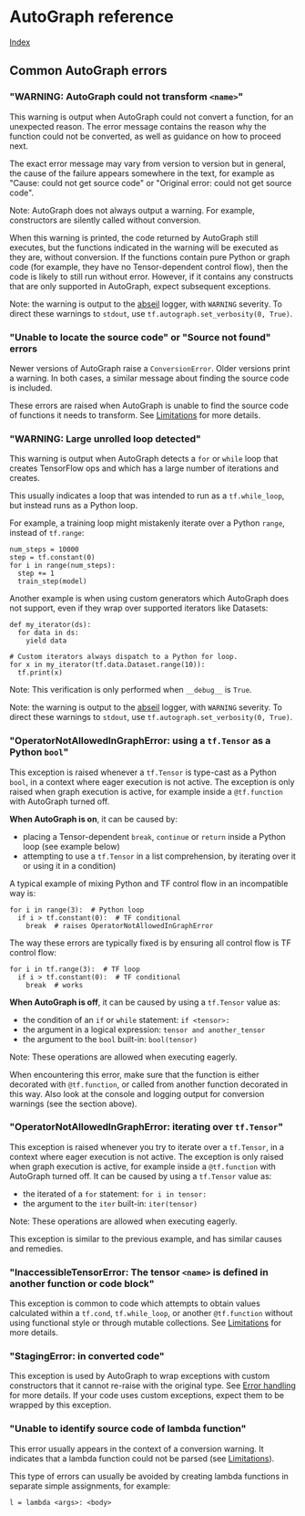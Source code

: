 # AutoGraph reference

[Index](index.md)

## Common AutoGraph errors

### "WARNING: AutoGraph could not transform `<name>`"

This warning is output when AutoGraph could not convert a function, for an
unexpected reason. The error message contains the reason why the function could
not be converted, as well as guidance on how to proceed next.

The exact error message may vary from version to version but in general, the
cause of the failure appears somewhere in the text, for example as
"Cause: could not get source code" or "Original error: could not get source
code".

Note: AutoGraph does not always output a warning. For example, constructors
are silently called without conversion.

When this warning is printed, the code returned by AutoGraph still executes, but
the functions indicated in the warning will be executed as they are, without
conversion. If the functions contain pure Python or graph code (for example,
they have no Tensor-dependent control flow), then the code is likely to still
run without error. However, if it contains any constructs that are only
supported in AutoGraph, expect subsequent exceptions.

Note: the warning is output to the [abseil](https://github.com/abseil/abseil-py)
logger, with `WARNING` severity. To direct these warnings to `stdout`, use
`tf.autograph.set_verbosity(0, True)`.

### "Unable to locate the source code" or "Source not found" errors

Newer versions of AutoGraph raise a `ConversionError`. Older versions print a
warning. In both cases, a similar message about finding the source code is
included.

These errors are raised when AutoGraph is unable to find the source code of
functions it needs to transform. See [Limitations](limitations.md) for more
details.

### "WARNING: Large unrolled loop detected"

This warning is output when AutoGraph detects a `for` or `while` loop that
creates TensorFlow ops and which has a large number of iterations and creates.

This usually indicates a loop that was intended to run as a `tf.while_loop`, but
instead runs as a Python loop.

For example, a training loop might mistakenly iterate over a Python `range`,
instead of `tf.range`:

```
num_steps = 10000
step = tf.constant(0)
for i in range(num_steps):
  step += 1
  train_step(model)
```

Another example is when using custom generators which AutoGraph does not
support, even if they wrap over supported iterators like Datasets:

```
def my_iterator(ds):
  for data in ds:
    yield data

# Custom iterators always dispatch to a Python for loop.
for x in my_iterator(tf.data.Dataset.range(10)):
  tf.print(x)
```

Note: This verification is only performed when `__debug__` is `True`.

Note: the warning is output to the [abseil](https://github.com/abseil/abseil-py)
logger, with `WARNING` severity. To direct these warnings to `stdout`, use
`tf.autograph.set_verbosity(0, True)`.

### "OperatorNotAllowedInGraphError: using a `tf.Tensor` as a Python `bool`"

This exception is raised whenever a `tf.Tensor` is type-cast as a Python `bool`,
in a context where eager execution is not active. The exception is only raised
when graph execution is active, for example inside a `@tf.function` with
AutoGraph turned off.

**When AutoGraph is on**, it can be caused by:
  * placing a Tensor-dependent `break`, `continue` or `return` inside a Python
    loop (see example below)
  * attempting to use a `tf.Tensor` in a list comprehension, by iterating over
    it or using it in a condition)

A typical example of mixing Python and TF control flow in an incompatible way
is:

```
for i in range(3):  # Python loop
  if i > tf.constant(0):  # TF conditional
    break  # raises OperatorNotAllowedInGraphError
```

The way these errors are typically fixed is by ensuring all control flow is
TF control flow:

```
for i in tf.range(3):  # TF loop
  if i > tf.constant(0):  # TF conditional
    break  # works
```

**When AutoGraph is off**, it can be caused by using a `tf.Tensor` value as:

  * the condition of an `if` or `while` statement: `if <tensor>:`
  * the argument in a logical expression: `tensor and another_tensor`
  * the argument to the `bool` built-in: `bool(tensor)`

Note: These operations are allowed when executing eagerly.

When encountering this error, make sure that the function is either decorated
with `@tf.function`, or called from another function decorated in this way. Also
look at the console and logging output for conversion warnings (see the section
above).

### "OperatorNotAllowedInGraphError: iterating over `tf.Tensor`"

This exception is raised whenever you try to iterate over a `tf.Tensor`,
in a context where eager execution is not active. The exception is only raised
when graph execution is active, for example inside a `@tf.function` with
AutoGraph turned off. It can be caused by using a `tf.Tensor` value as:

  * the iterated of a `for` statement: `for i in tensor:`
  * the argument to the `iter` built-in: `iter(tensor)`

Note: These operations are allowed when executing eagerly.

This exception is similar to the previous example, and has similar causes and
remedies.

### "InaccessibleTensorError: The tensor `<name>` is defined in another function or code block"

This exception is common to code which attempts to obtain values calculated
within a `tf.cond`, `tf.while_loop`, or another `@tf.function` without using
functional style or through mutable collections. See
[Limitations](limitations.md) for more details.

### "StagingError: in converted code"

This exception is used by AutoGraph to wrap exceptions with custom constructors
that it cannot re-raise with the original type. See
[Error handling](error_handling.md) for more details. If your code uses custom
exceptions, expect them to be wrapped by this exception.

### "Unable to identify source code of lambda function"

This error usually appears in the context of a conversion warning. It indicates
that a lambda function could not be parsed (see [Limitations](limitations.md)).

This type of errors can usually be avoided by creating lambda functions in
separate simple assignments, for example:

```
l = lambda <args>: <body>
```
